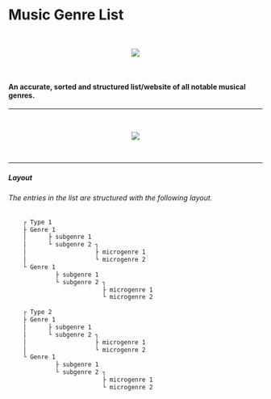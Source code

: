 # Music Genre List
<br>
<p align="center">
   <a href="https://github.com/obscuremusic/Music-Genres"><img src="https://github-readme-stats.vercel.app/api/pin/?username=obscuremusic&repo=Music-Genres&show_icons=true&title_color=999999&text_color=636363&icon_color=999999&bg_color=202020&hide_border=true&show_owner=true" /></a>
</p>
</br>

#### An accurate, sorted and structured list/website of all notable musical genres.

------------

<br>
<p align="center">
   <a href="https://discord.gg/ryy4fNfp3Y"><img src="https://img.shields.io/discord/759128343944757318?color=black&label=Discord&logo=Discord&logoColor=black&style=for-the-badge" /></a>
</p>
</br>

------------

##### Layout
###### The entries in the list are structured with the following layout.
```html
    ┌ Type 1
    ├ Genre 1
    │      ├ subgenre 1
    │      └ subgenre 2 ┐
    │                   ├ microgenre 1
    │                   └ microgenre 2
    └ Genre 1
             ├ subgenre 1
             └ subgenre 2 ┐
                          ├ microgenre 1
                          └ microgenre 2
     
    ┌ Type 2
    ├ Genre 1
    │      ├ subgenre 1
    │      └ subgenre 2 ┐
    │                   ├ microgenre 1
    │                   └ microgenre 2
    └ Genre 1
             ├ subgenre 1
             └ subgenre 2 ┐
                          ├ microgenre 1
                          └ microgenre 2
```
